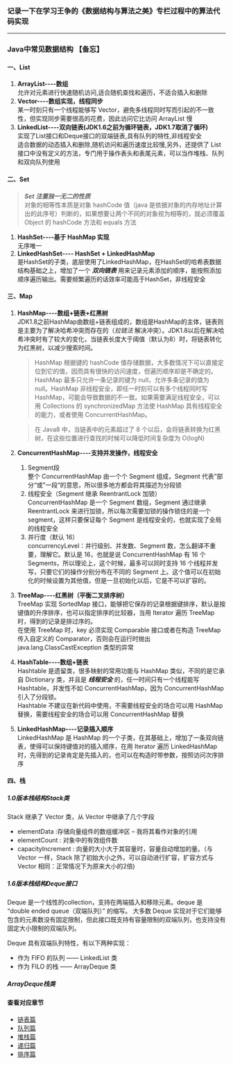 ### 记录一下在学习王争的《数据结构与算法之美》专栏过程中的算法代码实现

---
### Java中常见数据结构 【备忘】
#### 一、List
1. **ArrayList----数组**<br/>
   允许对元素进行快速随机访问,适合随机查找和遍历，不适合插入和删除
2. **Vector----数组实现，线程同步**<br/>
   某一时刻只有一个线程能够写 Vector，避免多线程同时写而引起的不一致性，但实现同步需要很高的花费，因此访问它比访问 ArrayList 慢
3. **LinkedList----双向链表(JDK1.6之前为循环链表，JDK1.7取消了循环)**<br/>
   实现了List接口和Deque接口的双端链表,具有队列的特性,非线程安全<br/>适合数据的动态插入和删除,随机访问和遍历速度比较慢,另外，还提供了 List 接口中没有定义的方法，专门用于操作表头和表尾元素，可以当作堆栈、队列和双向队列使用
#### 二、Set
> **_Set 注重独一无二的性质_**<br/>
对象的相等性本质是对象 hashCode 值（java 是依据对象的内存地址计算出的此序号）判断的，如果想要让两个不同的对象视为相等的，就必须覆盖 Object 的 hashCode 方法和 equals 方法
1. **HashSet----基于 HashMap 实现** <br/>
   无序唯一
2. **LinkedHashSet---- HashSet + LinkedHashMap**<br/>
   是HashSet的子类，底层使用了LinkedHashMap，在HashSet的哈希表数据结构基础之上，增加了一个 **_双向链表_** 用来记录元素添加的顺序，能按照添加顺序遍历输出。需要频繁遍历的话效率可能高于HashSet，非线程安全
#### 三、Map
1. **HashMap----数组+链表+红黑树**<br/>
   JDK1.8之前HashMap由数组+链表组成的，数组是HashMap的主体，链表则是主要为了解决哈希冲突而存在的（*拉链法* 解决冲突）。JDK1.8以后在解决哈希冲突时有了较大的变化，当链表长度大于阈值（默认为8）时，将链表转化为红黑树，以减少搜索时间。<br/>
   >HashMap 根据键的 hashCode 值存储数据，大多数情况下可以直接定位到它的值，因而具有很快的访问速度，但遍历顺序却是不确定的。 HashMap 最多只允许一条记录的键为 null，允许多条记录的值为 null。HashMap 非线程安全，即任一时刻可以有多个线程同时写 HashMap，可能会导致数据的不一致。如果需要满足线程安全，可以用 Collections 的 synchronizedMap 方法使 HashMap 具有线程安全的能力，或者使用 ConcurrentHashMap。
    
   >在 Java8 中，当链表中的元素超过了 8 个以后，会将链表转换为红黑树，在这些位置进行查找的时候可以降低时间复杂度为 O(logN)
2. **ConcurrentHashMap----支持并发操作，线程安全**<br/>
   1. Segment段<br/>
      整个 ConcurrentHashMap 由一个个 Segment 组成，Segment 代表”部分“或”一段“的意思，所以很多地方都会将其描述为分段锁
   2. 线程安全（Segment 继承 ReentrantLock 加锁）<br/>
      ConcurrentHashMap 是一个 Segment 数组，Segment 通过继承ReentrantLock 来进行加锁，所以每次需要加锁的操作锁住的是一个 segment，这样只要保证每个 Segment 是线程安全的，也就实现了全局的线程安全
   3. 并行度（默认 16）<br/>
      concurrencyLevel：并行级别、并发数、Segment 数，怎么翻译不重要，理解它。默认是 16，也就是说 ConcurrentHashMap 有 16 个 Segments，所以理论上，这个时候，最多可以同时支持 16 个线程并发写，只要它们的操作分别分布在不同的 Segment 上。这个值可以在初始化的时候设置为其他值，但是一旦初始化以后，它是不可以扩容的。
3. **TreeMap----红黑树（平衡二叉排序树）**<br/>
   TreeMap 实现 SortedMap 接口，能够把它保存的记录根据键排序，默认是按键值的升序排序，也可以指定排序的比较器，当用 Iterator 遍历 TreeMap 时，得到的记录是排过序的。<br/>
   在使用 TreeMap 时，key 必须实现 Comparable 接口或者在构造 TreeMap 传入自定义的 Comparator，否则会在运行时抛出 java.lang.ClassCastException 类型的异常
4. **HashTable----数组+链表**<br/>
   Hashtable 是遗留类，很多映射的常用功能与 HashMap 类似，不同的是它承自 Dictionary 类，并且是 **_线程安全_** 的，任一时间只有一个线程能写 Hashtable，并发性不如 ConcurrentHashMap，因为 ConcurrentHashMap 引入了分段锁。<br/>
   Hashtable 不建议在新代码中使用，不需要线程安全的场合可以用 HashMap 替换，需要线程安全的场合可以用 ConcurrentHashMap 替换
5. **LinkedHashMap----记录插入顺序**<br/>
   LinkedHashMap 是 HashMap 的一个子类，在其基础上，增加了一条双向链表，使得可以保持键值对的插入顺序，在用 Iterator 遍历 LinkedHashMap 时，先得到的记录肯定是先插入的，也可以在构造时带参数，按照访问次序排序

#### 四、栈
##### 1.0版本栈结构Stack类

Stack 继承了 Vector 类，从 Vector 中继承了几个字段
* elementData :存储向量组件的数组缓冲区 – 我将其看作对象的引用
* elementCount : 对象中的有效组件数
* capacityIncrement : 向量的大小大于其容量时，容量自动增加的量。（与 Vector 一样，Stack 除了初始大小之外，可以自动进行扩容，扩容方式与 Vector 相同：正常情况下为原来大小的2倍)

##### 1.6版本栈结构Deque接口

Deque 是一个线性的collection，支持在两端插入和移除元素。deque 是 “double ended queue（双端队列）” 的缩写。
大多数 Deque 实现对于它们能够包含的元素数没有固定限制，但此接口既支持有容量限制的双端队列，也支持没有固定大小限制的双端队列。

Deque 具有双端队列特性，有以下两种实现：
* 作为 FIFO 的队列 —— LinkedList 类
* 作为 FILO 的栈 —— ArrayDeque 类

##### ArrayDeque栈类

#### 查看对应章节
 - [链表篇](https://github.com/Echoidf/computer-course/tree/main/algorithm/src/main/java/%E9%93%BE%E8%A1%A8%E7%AF%87)
 - [队列篇](https://github.com/Echoidf/computer-course/tree/main/algorithm/src/main/java/%E9%98%9F%E5%88%97%E7%AF%87)
 - [堆栈篇](https://github.com/Echoidf/computer-course/tree/main/algorithm/src/main/java/%E5%A0%86%E6%A0%88%E7%AF%87)
 - [递归篇](https://github.com/Echoidf/computer-course/tree/main/algorithm/src/main/java/%E9%80%92%E5%BD%92%E7%AF%87)
 - [排序篇](https://github.com/Echoidf/computer-course/tree/main/algorithm/src/main/java/%E6%8E%92%E5%BA%8F%E7%AF%87)



